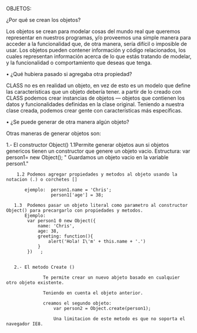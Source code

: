  OBJETOS:

¿Por qué se crean los objetos?

  Los objetos se crean para modelar cosas del mundo real que queremos representar en nuestros programas, y/o proveemos una simple manera para acceder a la funcionalidad que, de otra manera, sería difícil o imposible de usar.
  Los objetos pueden contener información y código relacionados, los cuales representan información acerca de lo que estás tratando de modelar, y la funcionalidad o comportamiento que deseas que tenga.

• ¿Qué hubiera pasado si agregaba otra propiedad?
  
   CLASS no es en realidad un objeto, en vez de esto es un modelo que define las características que un objeto debería tener.
   a partir de lo creado con CLASS podemos crear instancias de objetos — objetos que contienen los datos y funcionalidades definidas en la clase original. Teniendo a nuestra clase creada, podemos crear gente con características más específicas.

• ¿Se puede generar de otra manera algún objeto?

Otras maneras de generar objetos son:

   1.- El constructor Object()
       1.1Permite generar objetos aun si objetos genericos tienen un constructor que genere un objeto vacio.
           Estructura:
             var person1= new Object(); " Guardamos un objeto vacio en la variable person1."

        1.2 Podemos agregar propiedades y metodos al objeto usando la notacion (.) o corchetes []

           ejemplo:  person1.name = 'Chris';
                     person1['age'] = 38;

       1.3  Podemos pasar un objeto literal como parametro al constructor Object() para precargarlo con propiedades y metodos.
           Ejemplo:
            var person1 0 new Object({
                name: 'Chris',
                age: 38,
                greeting: function(){
                    alert('Hola! I\'m' + this.name + '.')
                }
            })   ;


       2.- El metodo Create ()    

                  Te permite crear un nuevo abjeto basado en cualquier otro objeto existente.     

                  Teniendo en cuenta el objeto anterior.

                  creamos el segundo objeto:
                      var person2 = Object.create(person1);

                      Una limitacion de este metodo es que no soporta el navegador IE8.
